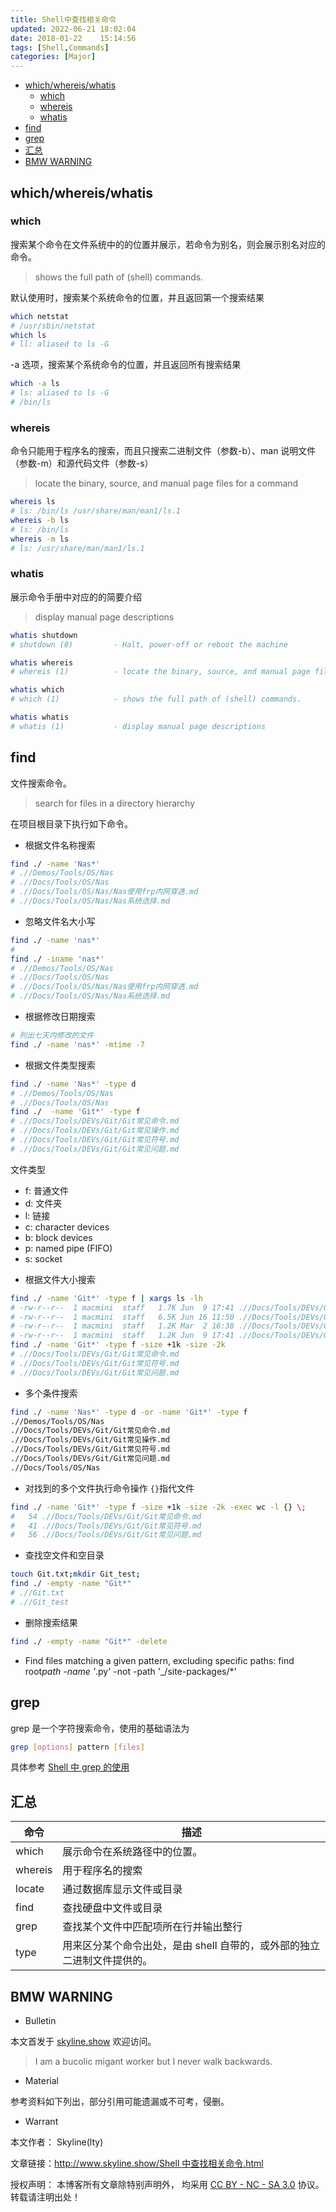 ```yaml
---
title: Shell中查找相关命令
updated: 2022-06-21	18:02:04
date: 2018-01-22    15:14:56
tags: [Shell,Commands]
categories: [Major]
---
```

            
            

<!-- @import "[TOC]" {cmd="toc" depthFrom=1 depthTo=6 orderedList=false} -->

<!-- code_chunk_output -->

  - [which/whereis/whatis](#whichwhereiswhatis)
    - [which](#which)
    - [whereis](#whereis)
    - [whatis](#whatis)
  - [find](#find)
  - [grep](#grep)
  - [汇总](#汇总)
  - [BMW WARNING](#bmw-warning)

<!-- /code_chunk_output -->

## which/whereis/whatis

### which

搜索某个命令在文件系统中的的位置并展示，若命令为别名，则会展示别名对应的命令。

> shows the full path of (shell) commands.

默认使用时，搜索某个系统命令的位置，并且返回第一个搜索结果

```sh
which netstat
# /usr/sbin/netstat
which ls
# ll: aliased to ls -G
```

-a 选项，搜索某个系统命令的位置，并且返回所有搜索结果

```sh
which -a ls
# ls: aliased to ls -G
# /bin/ls
```

### whereis
<!--more-->

命令只能用于程序名的搜索，而且只搜索二进制文件（参数-b）、man 说明文件（参数-m）和源代码文件（参数-s）

> locate the binary, source, and manual page files for a command

```sh
whereis ls
# ls: /bin/ls /usr/share/man/man1/ls.1
whereis -b ls
# ls: /bin/ls
whereis -m ls
# ls: /usr/share/man/man1/ls.1
```

### whatis

展示命令手册中对应的的简要介绍

> display manual page descriptions

```sh
whatis shutdown
# shutdown (8)         - Halt, power-off or reboot the machine

whatis whereis
# whereis (1)          - locate the binary, source, and manual page files for a command

whatis which
# which (1)            - shows the full path of (shell) commands.

whatis whatis
# whatis (1)           - display manual page descriptions
```

## find

文件搜索命令。

> search for files in a directory hierarchy

在项目根目录下执行如下命令。

- 根据文件名称搜索

```sh
find ./ -name 'Nas*'
# .//Demos/Tools/OS/Nas
# .//Docs/Tools/OS/Nas
# .//Docs/Tools/OS/Nas/Nas使用frp内网穿透.md
# .//Docs/Tools/OS/Nas/Nas系统选择.md
```

- 忽略文件名大小写

```sh
find ./ -name 'nas*'
#
find ./ -iname 'nas*'
# .//Demos/Tools/OS/Nas
# .//Docs/Tools/OS/Nas
# .//Docs/Tools/OS/Nas/Nas使用frp内网穿透.md
# .//Docs/Tools/OS/Nas/Nas系统选择.md
```

- 根据修改日期搜索

```sh
# 列出七天内修改的文件
find ./ -name 'nas*' -mtime -7
```

- 根据文件类型搜索

```sh
find ./ -name 'Nas*' -type d
# .//Demos/Tools/OS/Nas
# .//Docs/Tools/OS/Nas
find ./  -name 'Git*' -type f
# .//Docs/Tools/DEVs/Git/Git常见命令.md
# .//Docs/Tools/DEVs/Git/Git常见操作.md
# .//Docs/Tools/DEVs/Git/Git常见符号.md
# .//Docs/Tools/DEVs/Git/Git常见问题.md
```

文件类型

- f: 普通文件
- d: 文件夹
- l: 链接
- c: character devices
- b: block devices
- p: named pipe (FIFO)
- s: socket

* 根据文件大小搜索

```sh
find ./ -name 'Git*' -type f | xargs ls -lh
# -rw-r--r--  1 macmini  staff   1.7K Jun  9 17:41 .//Docs/Tools/DEVs/Git/Git常见命令.md
# -rw-r--r--  1 macmini  staff   6.5K Jun 16 11:50 .//Docs/Tools/DEVs/Git/Git常见操作.md
# -rw-r--r--  1 macmini  staff   1.2K Mar  2 16:38 .//Docs/Tools/DEVs/Git/Git常见符号.md
# -rw-r--r--  1 macmini  staff   1.2K Jun  9 17:41 .//Docs/Tools/DEVs/Git/Git常见问题.md
find ./ -name 'Git*' -type f -size +1k -size -2k
# .//Docs/Tools/DEVs/Git/Git常见命令.md
# .//Docs/Tools/DEVs/Git/Git常见符号.md
# .//Docs/Tools/DEVs/Git/Git常见问题.md
```

- 多个条件搜索

```sh
find ./ -name 'Nas*' -type d -or -name 'Git*' -type f
.//Demos/Tools/OS/Nas
.//Docs/Tools/DEVs/Git/Git常见命令.md
.//Docs/Tools/DEVs/Git/Git常见操作.md
.//Docs/Tools/DEVs/Git/Git常见符号.md
.//Docs/Tools/DEVs/Git/Git常见问题.md
.//Docs/Tools/OS/Nas
```

- 对找到的多个文件执行命令操作
  `{}`指代文件

```sh
find ./ -name 'Git*' -type f -size +1k -size -2k -exec wc -l {} \;
#   54 .//Docs/Tools/DEVs/Git/Git常见命令.md
#   41 .//Docs/Tools/DEVs/Git/Git常见符号.md
#   56 .//Docs/Tools/DEVs/Git/Git常见问题.md

```

- 查找空文件和空目录

```sh
touch Git.txt;mkdir Git_test;
find ./ -empty -name "Git*"
# .//Git.txt
# .//Git_test
```

- 删除搜索结果

```sh
find ./ -empty -name "Git*" -delete
```

- Find files matching a given pattern, excluding specific paths:
  find root*path -name '*.py' -not -path '\_/site-packages/\*'

## grep

grep 是一个字符搜索命令，使用的基础语法为

```sh
grep [options] pattern [files]
```

具体参考
[Shell 中 grep 的使用](http://www.skyline.show/Shell中grep的使用.html)

## 汇总

| 命令    | 描述                                                                    |
| ------- | ----------------------------------------------------------------------- |
| which   | 展示命令在系统路径中的位置。                                            |
| whereis | 用于程序名的搜索                                                        |
| locate  | 通过数据库显示文件或目录                                                |
| find    | 查找硬盘中文件或目录                                                    |
| grep    | 查找某个文件中匹配项所在行并输出整行                                    |
| type    | 用来区分某个命令出处，是由 shell 自带的，或外部的独立二进制文件提供的。 |

## BMW WARNING

- Bulletin

本文首发于 [skyline.show](http://www.skyline.show) 欢迎访问。

> I am a bucolic migant worker but I never walk backwards.

- Material

参考资料如下列出，部分引用可能遗漏或不可考，侵删。

>

- Warrant

本文作者： Skyline(lty)

文章链接：[http://www.skyline.show/Shell 中查找相关命令.html](http://www.skyline.show/Shell中查找相关命令.html)

授权声明： 本博客所有文章除特别声明外， 均采用 [CC BY - NC - SA 3.0](https://creativecommons.org/licenses/by-nc-sa/3.0/deed.zh) 协议。 转载请注明出处！
